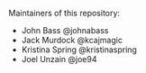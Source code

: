Maintainers of this repository:

* John Bass @johnabass
* Jack Murdock @kcajmagic
* Kristina Spring @kristinaspring
* Joel Unzain @joe94
